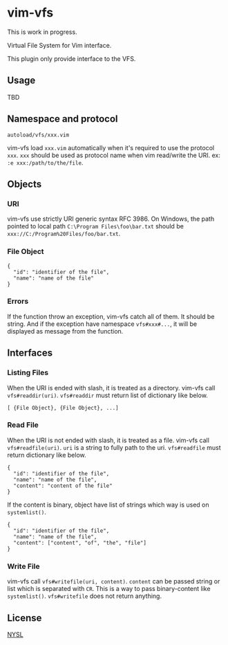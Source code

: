 # vim-vfs

This is work in progress.

Virtual File System for Vim interface.

This plugin only provide interface to the VFS.

## Usage

TBD

## Namespace and protocol

```
autoload/vfs/xxx.vim
```

vim-vfs load `xxx.vim` automatically when it's required to use the protocol `xxx`.
`xxx` should be used as protocol name when vim read/write the URI. ex: `:e xxx:/path/to/the/file`.

## Objects

### URI

vim-vfs use strictly URI generic syntax RFC 3986. On Windows, the path pointed to local path `C:\Program Files\foo\bar.txt` should be `xxx://C:/Program%20Files/foo/bar.txt`.

### File Object

```
{
  "id": "identifier of the file",
  "name": "name of the file"
}
```

### Errors

If the function throw an exception, vim-vfs catch all of them. It should be string. And if the exception have namespace `vfs#xxx#...`, it will be displayed as message from the function.

## Interfaces

### Listing Files

When the URI is ended with slash, it is treated as a directory. vim-vfs call `vfs#readdir(uri)`. `vfs#readdir` must return list of dictionary like below.

```
[ {File Object}, {File Object}, ...]
```

### Read File

When the URI is not ended with slash, it is treated as a file. vim-vfs call `vfs#readfile(uri)`. `uri` is a string to fully path to the uri. `vfs#readfile` must return dictionary like below.

```
{
  "id": "identifier of the file",
  "name": "name of the file",
  "content": "content of the file"
}
```

If the content is binary, object have list of strings which way is used on `systemlist()`.

```
{
  "id": "identifier of the file",
  "name": "name of the file",
  "content": ["content", "of", "the", "file"]
}
```

### Write File

vim-vfs call `vfs#writefile(uri, content)`. `content` can be passed string or list which is separated with `CR`. This is a way to pass binary-content like `systemlist()`. `vfs#writefile` does not return anything.

## License

[NYSL](http://www.kmonos.net/nysl/index.en.html)
